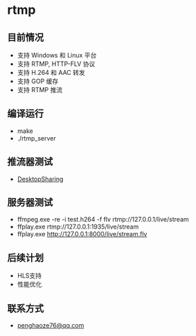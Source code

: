 ﻿# rtmp

目前情况
-
* 支持 Windows 和 Linux 平台
* 支持 RTMP, HTTP-FLV 协议
* 支持 H.264 和 AAC 转发
* 支持 GOP 缓存
* 支持 RTMP 推流

编译运行
-
* make
* ./rtmp_server

推流器测试
-
* [DesktopSharing](https://github.com/PHZ76/DesktopSharing)

服务器测试
-
* ffmpeg.exe -re -i test.h264 -f flv rtmp://127.0.0.1/live/stream
* ffplay.exe rtmp://127.0.0.1:1935/live/stream
* ffplay.exe http://127.0.0.1:8000/live/stream.flv

后续计划
-
* HLS支持
* 性能优化

联系方式
-
* penghaoze76@qq.com